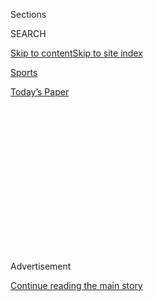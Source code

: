 <div id="app">

<div>

<div>

<div>

<div class="NYTAppHideMasthead css-1q2w90k e1suatyy0">

<div class="section css-ui9rw0 e1suatyy2">

<div class="css-eph4ug er09x8g0">

<div class="css-6n7j50">

</div>

<span class="css-1dv1kvn">Sections</span>

<div class="css-10488qs">

<span class="css-1dv1kvn">SEARCH</span>

</div>

[Skip to content](#site-content)[Skip to site
index](#site-index)

</div>

<div id="masthead-section-label" class="css-1wr3we4 eaxe0e00">

[Sports](https://www.nytimes3xbfgragh.onion/section/sports)

</div>

<div class="css-10698na e1huz5gh0">

</div>

</div>

<div id="masthead-bar-one" class="section hasLinks css-15hmgas e1csuq9d3">

<div class="css-uqyvli e1csuq9d0">

</div>

<div class="css-1uqjmks e1csuq9d1">

</div>

<div class="css-9e9ivx">

[](https://myaccount.nytimes3xbfgragh.onion/auth/login?response_type=cookie&client_id=vi)

</div>

<div class="css-1bvtpon e1csuq9d2">

[Today’s
Paper](https://www.nytimes3xbfgragh.onion/section/todayspaper)

</div>

</div>

</div>

</div>

<div data-aria-hidden="false">

<div id="site-content" data-role="main">

<div>

<div class="css-1aor85t" style="opacity:0.000000001;z-index:-1;visibility:hidden">

<div class="css-1hqnpie">

<div class="css-epjblv">

<span class="css-17xtcya">[Sports](/section/sports)</span><span class="css-x15j1o">|</span><span class="css-fwqvlz">At
Long Last, the Eagles Capture Their First Super
Bowl</span>

</div>

<div class="css-k008qs">

<div class="css-1iwv8en">

<span class="css-18z7m18"></span>

<div>

</div>

</div>

<span class="css-1n6z4y">https://nyti.ms/2FLgjKa</span>

<div class="css-1705lsu">

<div class="css-4xjgmj">

<div class="css-4skfbu" data-role="toolbar" data-aria-label="Social Media Share buttons, Save button, and Comments Panel with current comment count" data-testid="share-tools">

  - 
  - 
  - 
  - 
    
    <div class="css-6n7j50">
    
    </div>

  - 
  - 

</div>

</div>

</div>

</div>

</div>

</div>

<div class="css-13pd83m">

</div>

<div id="top-wrapper" class="css-1sy8kpn">

<div id="top-slug" class="css-l9onyx">

Advertisement

</div>

[Continue reading the main
story](#after-top)

<div class="ad top-wrapper" style="text-align:center;height:100%;display:block;min-height:250px">

<div id="top" class="place-ad" data-position="top" data-size-key="top">

</div>

</div>

<div id="after-top">

</div>

</div>

<div id="sponsor-wrapper" class="css-1hyfx7x">

<div id="sponsor-slug" class="css-19vbshk">

Supported by

</div>

[Continue reading the main
story](#after-sponsor)

<div id="sponsor" class="ad sponsor-wrapper" style="text-align:center;height:100%;display:block">

</div>

<div id="after-sponsor">

</div>

</div>

Eagles 41, Patriots 33 | Eagles win Super Bowl LII

<div class="css-1vkm6nb ehdk2mb0">

# At Long Last, the Eagles Capture Their First Super Bowl

</div>

<div class="css-79elbk" data-testid="photoviewer-wrapper">

<div class="css-z3e15g" data-testid="photoviewer-wrapper-hidden">

</div>

<div class="css-1a48zt4 ehw59r15" data-testid="photoviewer-children">

![<span class="css-16f3y1r e13ogyst0" data-aria-hidden="true">The
winning touchdown for the Eagles: tight end Zach Ertz dived into the end
zone with 2:21 left in the fourth
quarter.</span><span class="css-cnj6d5 e1z0qqy90" itemprop="copyrightHolder"><span class="css-1ly73wi e1tej78p0">Credit...</span><span><span>AJ
Mast for The New York
Times</span></span></span>](https://static01.graylady3jvrrxbe.onion/images/2018/02/05/sports/05ertzpic/05ertzpic-articleLarge-v2.jpg?quality=75&auto=webp&disable=upscale)

</div>

</div>

<div class="css-xt80pu e12qa4dv0">

<div class="css-18e8msd">

<div class="css-vp77d3 epjyd6m0">

<div class="css-1baulvz">

By [<span class="css-1baulvz last-byline" itemprop="name">Ben
Shpigel</span>](https://www.nytimes3xbfgragh.onion/by/ben-shpigel)

</div>

</div>

  - Feb. 4,
    2018

  - 
    
    <div class="css-4xjgmj">
    
    <div class="css-d8bdto" data-role="toolbar" data-aria-label="Social Media Share buttons, Save button, and Comments Panel with current comment count" data-testid="share-tools">
    
      - 
      - 
      - 
      - 
        
        <div class="css-6n7j50">
        
        </div>
    
      - 
      - 
    
    </div>
    
    </div>

</div>

</div>

<div class="section meteredContent css-1r7ky0e" name="articleBody" itemprop="articleBody">

<div class="css-1fanzo5 StoryBodyCompanionColumn">

<div class="css-53u6y8">

MINNEAPOLIS — Philadelphia is a grand old city with a grand old football
tradition defined not by trophies hoisted but the cocktail of emotions —
nihilistic despair tinged with unfounded confidence — produced by its
beloved Eagles coming so close, so many times.

The last 57 years had passed without a championship. It was never Ron
Jaworski’s turn or Randall Cunningham’s or Donovan McNabb’s. [It was
always
something](https://www.nytimes3xbfgragh.onion/2018/02/04/sports/football/philadelphia.html?rref=collection%2Fsectioncollection%2Fsports&action=click&contentCollection=sports&region=rank&module=package&version=highlights&contentPlacement=2&pgtype=sectionfront)
— always.

The paradigm shifted Sunday, when a backup quarterback who nearly
retired two years ago and who had not taken a snap with the first-team
offense until two months ago gave Philadelphia its first [Super
Bowl](https://www.nytimes3xbfgragh.onion/2019/02/03/sports/super-bowl-patriots-rams.html)
title at the expense of the N.F.L.’s enduring dynasty.

For the rest of his life, Nick Foles will be hailed as the savior who
matched [a resplendent Tom
Brady](https://www.nytimes3xbfgragh.onion/2018/02/01/sports/football/tom-brady-super-bowl-lii.html)
and authored a victory against the New England Patriots for
Philadelphia’s first football championship since 1960.

</div>

</div>

<div class="css-1fanzo5 StoryBodyCompanionColumn">

<div class="css-53u6y8">

The final score — 41-33 — will lodge deep into the memory banks of a
frenzied pro-Eagles crowd at U.S. Bank Stadium and the millions of
delirious fans across the Delaware Valley, who will belt it out at work
or family gatherings or watering holes as calculable proof that, yes,
the Eagles did, in fact, win the Super Bowl.

It was Philadelphia’s second major sports championship since 1983, after
the Phillies’ World Series victory in 2008. The last time the Eagles
earned an N.F.L. championship, in the pre-Super Bowl era, they also
conquered an iconic coach in Vince Lombardi and a Hall of Fame
quarterback in Bart Starr, but that win came before Green Bay’s reign of
dominance. In Brady and Bill Belichick, bidding for their sixth title
together, these Eagles outdueled the N.F.L.’s premier comeback artists
to avenge a defeat from their last Super Bowl meeting 13 years ago.

Before that game, Belichick inspired his players by relaying the victory
parade route — of the Eagles. If Philadelphia has not been reduced to
rubble, that parade will finally meander down Broad Street this week.

What made it possible was an unforgettable performance by Foles, who has
started for Philadelphia since its star quarterback Carson Wentz [tore
up his knee on Dec. 10 in Los
Angeles](https://www.nytimes3xbfgragh.onion/2017/12/11/sports/carson-wentz-philadelphia-eagles.html).
Foles earned the Super Bowl’s Most Valuable Player Award for catching
one touchdown and throwing for three more, including an 11-yarder to
Zach Ertz with 2 minutes 21 seconds remaining that put the Eagles ahead,
38-33. The aggressiveness of Coach Doug Pederson, a former Eagles
quarterback, helped outsmart Belichick en route to winning a
championship that Pederson’s mentor, Andy Reid, never could in
Philadelphia. And an improbable late stand by a defense that yielded 613
yards — 505 passing by Brady — produced the most critical play at the
most critical moment of the season.

The seconds feel like minutes, and the minutes feel like hours, when
Brady jogs onto the field in the fourth quarter of a Super Bowl with his
team trailing. After an entertaining first half featuring nearly 500
passing yards, a missed field goal, two shanked extra points, a bungled
2-point conversion, a Brady drop and a Foles touchdown reception, the
second half contained multitudes — if not much defense. The Patriots,
who had scored on their first three second-half possessions, now needed
to go 75 yards in 2:21 for a dynasty-extending touchdown.

</div>

</div>

<div class="css-1fanzo5 StoryBodyCompanionColumn">

<div class="css-53u6y8">

On second and 2 from the New England 33, Brady stepped up in the pocket
and either never sensed defensive end Brandon Graham or thought he could
evade him. Graham slapped the ball out, and it bounced into the arms of
Derek Barnett, who recovered at the Patriots’ 31. Brady sat on the
ground, his head down, as the Eagles danced around him.

</div>

</div>

<div class="css-79elbk" data-testid="photoviewer-wrapper">

<div class="css-z3e15g" data-testid="photoviewer-wrapper-hidden">

</div>

<div class="css-1a48zt4 ehw59r15" data-testid="photoviewer-children">

![<span class="css-16f3y1r e13ogyst0" data-aria-hidden="true">Nick Foles
threw for 373 yards and was named the game’s most valuable
player.</span><span class="css-cnj6d5 e1z0qqy90" itemprop="copyrightHolder"><span class="css-1ly73wi e1tej78p0">Credit...</span><span>A
J Mast for The New York
Times</span></span>](https://static01.graylady3jvrrxbe.onion/images/2018/02/05/sports/05SUPER-web3/05SUPER-web3-articleLarge.jpg?quality=75&auto=webp&disable=upscale)

</div>

</div>

<div class="css-1fanzo5 StoryBodyCompanionColumn">

<div class="css-53u6y8">

After the Eagles parlayed that turnover into a field goal, Brady had one
final chance, but his desperation heave from his own 49-yard line fell
incomplete.

Long after the Patriots cleared the field, the theme song to “Rocky”
blared over the stadium loudspeakers as fans hailed another cherished
underdog from Philadelphia. In a measure of how General Manager Howie
Roseman had revamped the Eagles’ roster, the first 85 points of the
playoffs — and first 32 on Sunday — were scored by players who were not
on the team last year.

Foremost was Foles, whose circuitous path from an Eagles draft pick in
2012 took him from an unfulfilling stint with the Rams to a season in
Kansas City before Philadelphia made what proved to be a
franchise-defining decision. The Eagles’ owner, Jeffrey Lurie, allocated
a hefty contract — $11 million over two years — for a credible backup.

Without Wentz, the quarterback matchup Sunday seemed more lopsided than
a three-legged table. Brady entered Sunday with more victories and
touchdown passes in the playoffs than Foles has across his entire
career, including the postseason. But Foles started developing timing
with his receivers, Ertz said, during their bye week before their first
playoff game against the Atlanta Falcons, when the Eagles conducted two
practices with training-camp intensity: first-team offense against
first-team defense.

Foles guided them past the Falcons, then flourished in a rout of the
Minnesota Vikings. [Philadelphia was a home underdog in both
games](https://www.nytimes3xbfgragh.onion/2018/01/12/sports/nfl-playoffs-eagles-falcons.html).
As Wentz looked on Sunday, Foles threw for 373 yards, directing the
Eagles to points on eight of 10 possessions. They punted once.

</div>

</div>

<div class="css-1fanzo5 StoryBodyCompanionColumn">

<div class="css-53u6y8">

“I think the big thing helped me was knowing that I didn’t have to be
Superman,” Foles said. “I have amazing teammates, amazing coaches around
me, and all I had to do was go play as hard as I could.”

Three rules govern the Eagles’ quarterback room: be on time, take great
notes and play with swagger. In complying with that final edict, Foles
does not strut or preen. He merely delivers what his position coach,
John DeFilippo, calls mailbox throws — as in, the ball flies so purely
and precisely that it could land in one.

Those mailboxes materialized at regular intervals Sunday: above Alshon
Jeffery’s hands for a 34-yard first-quarter touchdown; in stride on a
wheel route to Corey Clement that went for 55 yards in the second
quarter; between two defenders for Clement’s 22-yard score in the third;
a floater across the middle to Ertz in the fourth.

Those mailboxes also materialized for Brady, who commanded an offense
that capitalizes on nameless, faceless positions — running backs who
catch like receivers, tight ends who run like running backs and
receivers who do both. Brady completed passes long and short and in
between, to Chris Hogan and Rob Gronkowski and Rex Burkhead, gashing the
Eagles for 276 yards by halftime and 404 through three quarters. In all,
New England shredded Philadelphia for eight plays of at least 20 yards.

Asked last week whether Brady had any weaknesses to exploit, Eagles
defensive coordinator Jim Schwartz chuckled. “Those people that have
tried to find something they can exploit were sent home crying probably
about 2001,” he said.

That is when the Patriots’ dynasty began, with the first of three titles
in four seasons. It was also the last time, before Foles, that a backup
quarterback won a Super Bowl. On Sunday, New England was again seeking a
third title in four seasons against Philadelphia, but all empires must
fall.

</div>

</div>

<div class="css-79elbk" data-testid="photoviewer-wrapper">

<div class="css-z3e15g" data-testid="photoviewer-wrapper-hidden">

</div>

<div class="css-1a48zt4 ehw59r15" data-testid="photoviewer-children">

<div class="css-1xdhyk6 erfvjey0">

<span class="css-1ly73wi e1tej78p0">Image</span>

<div class="css-zjzyr8">

<div data-testid="lazyimage-container" style="height:257.77777777777777px">

</div>

</div>

</div>

<span class="css-16f3y1r e13ogyst0" data-aria-hidden="true">Tom Brady, a
five-time Super Bowl champion, passed for 505 yards and three
touchdowns.</span><span class="css-cnj6d5 e1z0qqy90" itemprop="copyrightHolder"><span class="css-1ly73wi e1tej78p0">Credit...</span><span>Ben
Solomon for The New York Times</span></span>

</div>

</div>

<div class="css-1fanzo5 StoryBodyCompanionColumn">

<div class="css-53u6y8">

Brady will be 41 next season, but he said Sunday, “I don’t see why I
wouldn’t be back.”

So will the Eagles, whose demeanor in the past week evoked the 2013
Seattle Seahawks, who knew how good they were — and couldn’t wait to
prove as much against Peyton Manning and the Denver Broncos. Jeffery
spoke last week in definite terms: when, not if, the Eagles won the
Super Bowl. Of Brady, he said Sunday night, “I respect him, a great
player, probably one of the greatest ever, but hey, he had not played
the Eagles yet.”

</div>

</div>

<div class="css-1fanzo5 StoryBodyCompanionColumn">

<div class="css-53u6y8">

Indeed, he had not. He had not faced the team that choreographed
elaborate touchdown celebrations and [railed against social
injustice](https://www.nytimes3xbfgragh.onion/2018/01/25/sports/football/malcolm-jenkins-eagles-super-bowl.html "NYT article about Malcolm Jenkins")
and donned goofy dog masks to embrace their underdog status while
mocking it. Fulfilling Lurie’s demand for a coach with emotional
intelligence, Pederson fomented an inclusive locker-room culture that
empowered players to flaunt their personalities. Lurie knew Pederson not
only as a brilliant offensive mind but as someone who taught Lurie’s
son, Julian, how to throw a football, and who, from being pelted with
batteries from impatient fans wishing McNabb to start as a rookie in
1999, had the requisite toughness to coach in Philadelphia.

“Wherever he was,” Lurie said of Pederson last week, “he was always the
most genuine person in the room.”

Pederson also has a preternatural feel for optimizing his players. On
Saturday night, he told his team that he had formulated an assertive
game plan, with plenty of downfield throws and bold tactics.

Teams tend to shrink against New England, especially when leading. The
Eagles? No chance.

All season they have flouted conventional wisdom by [going for it in
counterintuitive
situations](https://www.nytimes3xbfgragh.onion/2018/02/02/sports/football/eagles-analytics-super-bowl-lii.html "NYT article on Eagles").
Only one team, Green Bay, went for it more often on fourth down. After
Duron Harmon halted a promising drive by intercepting Foles on a ball
that caromed off Jeffery, and after the Patriots proceeded to march 90
yards to draw within 15-12 with about two minutes remaining in the first
half, the Eagles regrouped and found themselves at the New England 1
with 38 seconds left.

Instead of attempting a field goal, Philadelphia called its inverse: [a
play called Philly
Special](https://www.nytimes3xbfgragh.onion/2018/02/05/sports/foles-super-bowl.html?ribbon-ad-idx=3&rref=sports&module=Ribbon&version=context&region=Header&action=click&contentCollection=Sports&pgtype=article).
It resembles a version the Chicago Bears have run, and the Eagles have
been practicing it for the last month: a direct snap to Clement, who
pitched to Trey Burton — a former college quarterback who converted to
tight end — who tossed to Foles, who became the first player to throw
and catch a touchdown in a Super Bowl.

“That play we’ve been working on for the last couple of weeks, and just
needed the right time, right opportunity, and the guys executed it
brilliantly,” Pederson said.

</div>

</div>

<div class="css-1fanzo5 StoryBodyCompanionColumn">

<div class="css-53u6y8">

Burton said of Pederson: “He’s got a lot of guts.”

The Eagles’ sideline turned into a mosh pit, with players and coaches
jumping around, as it did a couple hours later, when their only sack of
the game dislodged the ball from one of the greatest quarterbacks in
history.

Last week center Jason Kelce remarked that he had seen that the Chinese
Year of the Dog was coming up. “So maybe the odds are in our favor,” he
quipped.

Indeed, they were. Despite losing their franchise quarterback, their
All-Pro left tackle (Jason Peters), their most versatile running back
(Darren Sproles) and their best special-teams player (Chris Maragos),
the Eagles thwarted the mighty Patriots in the final game of the season.

Outside the Eagles’ locker room, a sign read: “An individual can make a
difference. A team can make a miracle.” And that is what it must have
felt like from Northern Liberties to Manayunk to Mantua, cathartic joy
that will not dissipate for days, weeks, months. They will scale
lightpoles and high-five strangers and chant “Fly Eagles Fly” until
their voice disappears because after 57 years the improbable has
happened.

The Eagles, finally, are Super Bowl champions.

</div>

</div>

</div>

<div>

</div>

<div>

</div>

<div>

</div>

<div>

<div id="bottom-wrapper" class="css-1ede5it">

<div id="bottom-slug" class="css-l9onyx">

Advertisement

</div>

[Continue reading the main
story](#after-bottom)

<div id="bottom" class="ad bottom-wrapper" style="text-align:center;height:100%;display:block;min-height:90px">

</div>

<div id="after-bottom">

</div>

</div>

</div>

</div>

</div>

## Site Index

<div>

</div>

## Site Information Navigation

  - [© <span>2020</span> <span>The New York Times
    Company</span>](https://help.nytimes3xbfgragh.onion/hc/en-us/articles/115014792127-Copyright-notice)

<!-- end list -->

  - [NYTCo](https://www.nytco.com/)
  - [Contact
    Us](https://help.nytimes3xbfgragh.onion/hc/en-us/articles/115015385887-Contact-Us)
  - [Work with us](https://www.nytco.com/careers/)
  - [Advertise](https://nytmediakit.com/)
  - [T Brand Studio](http://www.tbrandstudio.com/)
  - [Your Ad
    Choices](https://www.nytimes3xbfgragh.onion/privacy/cookie-policy#how-do-i-manage-trackers)
  - [Privacy](https://www.nytimes3xbfgragh.onion/privacy)
  - [Terms of
    Service](https://help.nytimes3xbfgragh.onion/hc/en-us/articles/115014893428-Terms-of-service)
  - [Terms of
    Sale](https://help.nytimes3xbfgragh.onion/hc/en-us/articles/115014893968-Terms-of-sale)
  - [Site
    Map](https://spiderbites.nytimes3xbfgragh.onion)
  - [Help](https://help.nytimes3xbfgragh.onion/hc/en-us)
  - [Subscriptions](https://www.nytimes3xbfgragh.onion/subscription?campaignId=37WXW)

</div>

</div>

</div>

</div>
